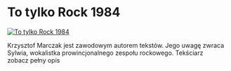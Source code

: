 To tylko Rock 1984 
=============
[![To tylko Rock 1984 ](http://vidos.pl/images/player.gif)](http://vidos.pl/to-tylko-rock-1984)

 Krzysztof Marczak jest zawodowym autorem tekstów. Jego uwagę zwraca Sylwia, wokalistka prowincjonalnego zespołu rockowego. Tekściarz zobacz pełny opis
